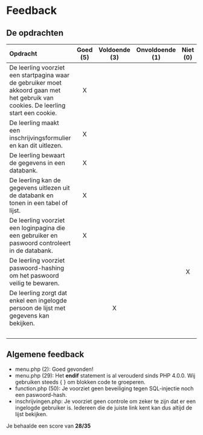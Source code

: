 # Feedback #
## De opdrachten ##
| Opdracht | Goed (5) | Voldoende (3) | Onvoldoende (1) | Niet (0) | Score (35) |
| :------- | :---: | :---------: | :-----------: | :----: |---:|
| De leerling voorziet een startpagina waar de gebruiker moet akkoord gaan met het gebruik van cookies. De leerling start een cookie. | X | | | |5 |
| De leerling maakt een inschrijvingsformulier en kan dit uitlezen.  | X| | | | 5|
| De leerling bewaart de gegevens in een databank.  | X | | | | 5|
| De leerling kan de gegevens uitlezen uit de databank en tonen in een tabel of lijst.  | X | | | | 5|
| De leerling voorziet een loginpagina die een gebruiker en paswoord controleert in de databank. | X | | | | 5|
| De leerling voorziet paswoord-hashing om het paswoord veilig te bewaren.  | | | | X | 0|
| De leerling zorgt dat enkel een ingelogde persoon de lijst met gegevens kan bekijken. | | X | | |3 |
||||||28|


## Algemene feedback ##
* menu.php (2): Goed gevonden!
* menu.php (29): Het **endif** statement is al verouderd sinds PHP 4.0.0. Wij gebruiken steeds { } om blokken code te groeperen.
* function.php (50): Je voorziet geen beveiliging tegen SQL-injectie noch een paswoord-hash.
* inschrijvingen.php: Je voorziet geen controle om zeker te zijn dat er een ingelogde gebruiker is. Iedereen die de juiste link kent kan dus altijd de lijst bekijken.

Je behaalde een score van __28/35__
